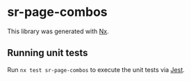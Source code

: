 # sr-page-combos

This library was generated with [Nx](https://nx.dev).

## Running unit tests

Run `nx test sr-page-combos` to execute the unit tests via [Jest](https://jestjs.io).
